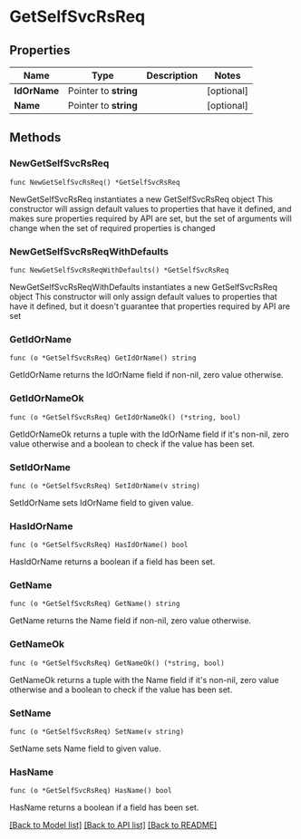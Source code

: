# GetSelfSvcRsReq

## Properties

Name | Type | Description | Notes
------------ | ------------- | ------------- | -------------
**IdOrName** | Pointer to **string** |  | [optional] 
**Name** | Pointer to **string** |  | [optional] 

## Methods

### NewGetSelfSvcRsReq

`func NewGetSelfSvcRsReq() *GetSelfSvcRsReq`

NewGetSelfSvcRsReq instantiates a new GetSelfSvcRsReq object
This constructor will assign default values to properties that have it defined,
and makes sure properties required by API are set, but the set of arguments
will change when the set of required properties is changed

### NewGetSelfSvcRsReqWithDefaults

`func NewGetSelfSvcRsReqWithDefaults() *GetSelfSvcRsReq`

NewGetSelfSvcRsReqWithDefaults instantiates a new GetSelfSvcRsReq object
This constructor will only assign default values to properties that have it defined,
but it doesn't guarantee that properties required by API are set

### GetIdOrName

`func (o *GetSelfSvcRsReq) GetIdOrName() string`

GetIdOrName returns the IdOrName field if non-nil, zero value otherwise.

### GetIdOrNameOk

`func (o *GetSelfSvcRsReq) GetIdOrNameOk() (*string, bool)`

GetIdOrNameOk returns a tuple with the IdOrName field if it's non-nil, zero value otherwise
and a boolean to check if the value has been set.

### SetIdOrName

`func (o *GetSelfSvcRsReq) SetIdOrName(v string)`

SetIdOrName sets IdOrName field to given value.

### HasIdOrName

`func (o *GetSelfSvcRsReq) HasIdOrName() bool`

HasIdOrName returns a boolean if a field has been set.

### GetName

`func (o *GetSelfSvcRsReq) GetName() string`

GetName returns the Name field if non-nil, zero value otherwise.

### GetNameOk

`func (o *GetSelfSvcRsReq) GetNameOk() (*string, bool)`

GetNameOk returns a tuple with the Name field if it's non-nil, zero value otherwise
and a boolean to check if the value has been set.

### SetName

`func (o *GetSelfSvcRsReq) SetName(v string)`

SetName sets Name field to given value.

### HasName

`func (o *GetSelfSvcRsReq) HasName() bool`

HasName returns a boolean if a field has been set.


[[Back to Model list]](../README.md#documentation-for-models) [[Back to API list]](../README.md#documentation-for-api-endpoints) [[Back to README]](../README.md)


